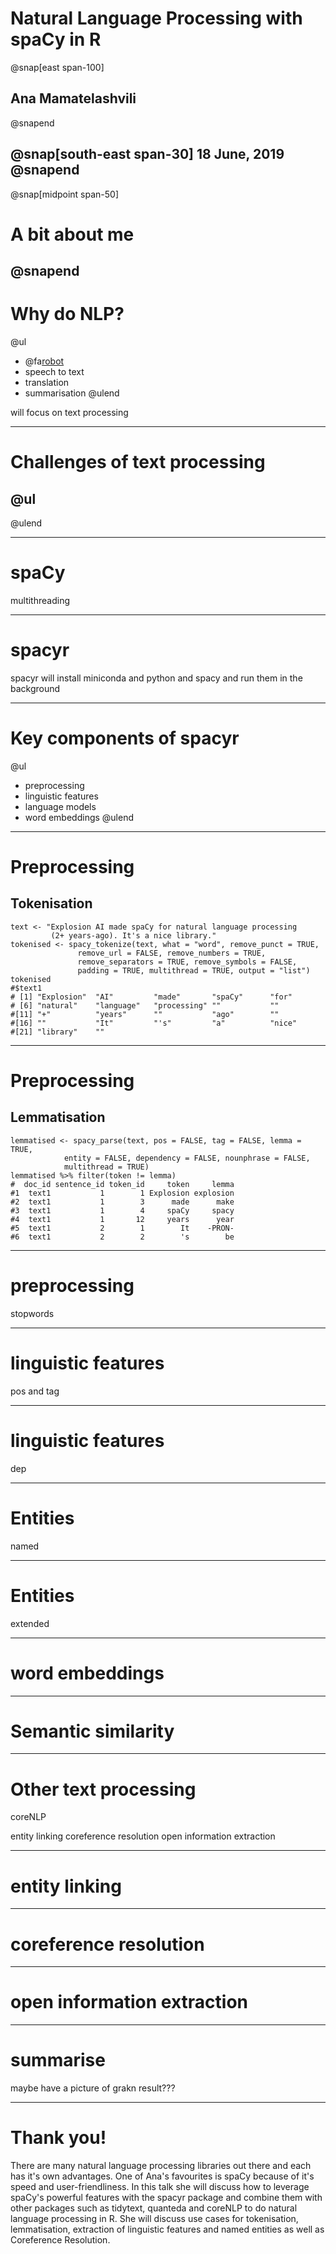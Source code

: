 
# Natural Language Processing with spaCy in R
@snap[east span-100]
## Ana Mamatelashvili 
@snapend

@snap[south-east span-30]
18 June, 2019
@snapend
---
@snap[midpoint span-50]
# A bit about me 
@snapend
---

# Why do NLP?
@ul
- @fa[robot](Chatbots)
- speech to text
- translation
- summarisation 
@ulend

will focus on text processing 

---

# Challenges of text processing 

@ul
- 
@ulend

 
---
# spaCy

multithreading 

---
# spacyr 

spacyr
will install miniconda and python and spacy and run them in the background 

---
# Key components of spacyr

@ul
- preprocessing
- linguistic features 
- language models
- word embeddings 
@ulend

---
# Preprocessing 
## Tokenisation
```{r}
text <- "Explosion AI made spaCy for natural language processing 
         (2+ years-ago). It's a nice library."
tokenised <- spacy_tokenize(text, what = "word", remove_punct = TRUE,
               remove_url = FALSE, remove_numbers = TRUE,
               remove_separators = TRUE, remove_symbols = FALSE, 
               padding = TRUE, multithread = TRUE, output = "list")
tokenised
#$text1
# [1] "Explosion"  "AI"         "made"       "spaCy"      "for"       
# [6] "natural"    "language"   "processing" ""           ""          
#[11] "+"          "years"      ""           "ago"        ""          
#[16] ""           "It"         "'s"         "a"          "nice"      
#[21] "library"    ""  
```
 
---
# Preprocessing 
## Lemmatisation
```{r}
lemmatised <- spacy_parse(text, pos = FALSE, tag = FALSE, lemma = TRUE,
            entity = FALSE, dependency = FALSE, nounphrase = FALSE,
            multithread = TRUE)
lemmatised %>% filter(token != lemma)
#  doc_id sentence_id token_id     token     lemma
#1  text1           1        1 Explosion explosion
#2  text1           1        3      made      make
#3  text1           1        4     spaCy     spacy
#4  text1           1       12     years      year
#5  text1           2        1        It    -PRON-
#6  text1           2        2        's        be
```

---
# preprocessing

stopwords
 
---
# linguistic features 

pos and tag 


---
# linguistic features 

dep


---
# Entities 

named

---
# Entities

extended

--- 
# word embeddings

--- 
# Semantic similarity 

--- 
# Other text processing 

coreNLP

entity linking
coreference resolution
open information extraction

---
# entity linking

---
# coreference resolution

---
# open information extraction

--- 
# summarise 
maybe have a picture of grakn result???

---

# Thank you! 
There are many natural language processing libraries out there and each has it's own advantages. One of Ana's favourites is spaCy because of it's speed and user-friendliness. In this talk she will discuss how to leverage spaCy's powerful features with the spacyr package and combine them with other packages such as tidytext, quanteda and coreNLP to do natural language processing in R. She will discuss use cases for tokenisation, lemmatisation, extraction of linguistic features and named entities as well as Coreference Resolution.
